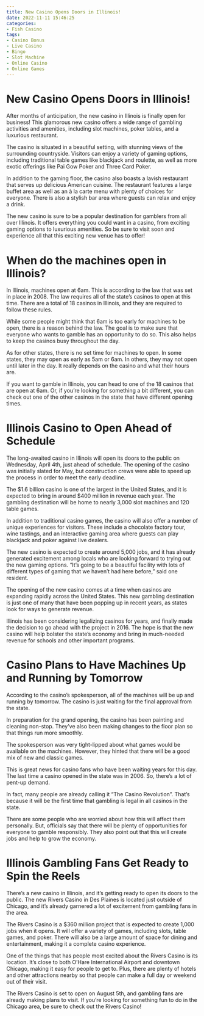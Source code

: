 ```yaml
---
title: New Casino Opens Doors in Illinois!
date: 2022-11-11 15:46:25
categories:
- Fish Casino
tags:
- Casino Bonus
- Live Casino
- Bingo
- Slot Machine
- Online Casino
- Online Games
---
```



#  New Casino Opens Doors in Illinois!

After months of anticipation, the new casino in Illinois is finally open for business! This glamorous new casino offers a wide range of gambling activities and amenities, including slot machines, poker tables, and a luxurious restaurant.

The casino is situated in a beautiful setting, with stunning views of the surrounding countryside. Visitors can enjoy a variety of gaming options, including traditional table games like blackjack and roulette, as well as more exotic offerings like Pai Gow Poker and Three Card Poker.

In addition to the gaming floor, the casino also boasts a lavish restaurant that serves up delicious American cuisine. The restaurant features a large buffet area as well as an à la carte menu with plenty of choices for everyone. There is also a stylish bar area where guests can relax and enjoy a drink.

The new casino is sure to be a popular destination for gamblers from all over Illinois. It offers everything you could want in a casino, from exciting gaming options to luxurious amenities. So be sure to visit soon and experience all that this exciting new venue has to offer!

#  When do the machines open in Illinois?

In Illinois, machines open at 6am. This is according to the law that was set in place in 2008. The law requires all of the state’s casinos to open at this time. There are a total of 18 casinos in Illinois, and they are required to follow these rules.

While some people might think that 6am is too early for machines to be open, there is a reason behind the law. The goal is to make sure that everyone who wants to gamble has an opportunity to do so. This also helps to keep the casinos busy throughout the day.

As for other states, there is no set time for machines to open. In some states, they may open as early as 5am or 6am. In others, they may not open until later in the day. It really depends on the casino and what their hours are.

If you want to gamble in Illinois, you can head to one of the 18 casinos that are open at 6am. Or, if you’re looking for something a bit different, you can check out one of the other casinos in the state that have different opening times.

#  Illinois Casino to Open Ahead of Schedule

The long-awaited casino in Illinois will open its doors to the public on Wednesday, April 4th, just ahead of schedule. The opening of the casino was initially slated for May, but construction crews were able to speed up the process in order to meet the early deadline.

The $1.6 billion casino is one of the largest in the United States, and it is expected to bring in around $400 million in revenue each year. The gambling destination will be home to nearly 3,000 slot machines and 120 table games.

In addition to traditional casino games, the casino will also offer a number of unique experiences for visitors. These include a chocolate factory tour, wine tastings, and an interactive gaming area where guests can play blackjack and poker against live dealers.

The new casino is expected to create around 5,000 jobs, and it has already generated excitement among locals who are looking forward to trying out the new gaming options. “It’s going to be a beautiful facility with lots of different types of gaming that we haven’t had here before,” said one resident.

The opening of the new casino comes at a time when casinos are expanding rapidly across the United States. This new gambling destination is just one of many that have been popping up in recent years, as states look for ways to generate revenue.

Illinois has been considering legalizing casinos for years, and finally made the decision to go ahead with the project in 2016. The hope is that the new casino will help bolster the state’s economy and bring in much-needed revenue for schools and other important programs.

#  Casino Plans to Have Machines Up and Running by Tomorrow

According to the casino’s spokesperson, all of the machines will be up and running by tomorrow. The casino is just waiting for the final approval from the state.

In preparation for the grand opening, the casino has been painting and cleaning non-stop. They’ve also been making changes to the floor plan so that things run more smoothly.

The spokesperson was very tight-lipped about what games would be available on the machines. However, they hinted that there will be a good mix of new and classic games.

This is great news for casino fans who have been waiting years for this day. The last time a casino opened in the state was in 2006. So, there’s a lot of pent-up demand.

In fact, many people are already calling it “The Casino Revolution”. That’s because it will be the first time that gambling is legal in all casinos in the state.

There are some people who are worried about how this will affect them personally. But, officials say that there will be plenty of opportunities for everyone to gamble responsibly. They also point out that this will create jobs and help to grow the economy.

#  Illinois Gambling Fans Get Ready to Spin the Reels

There’s a new casino in Illinois, and it’s getting ready to open its doors to the public. The new Rivers Casino in Des Plaines is located just outside of Chicago, and it’s already garnered a lot of excitement from gambling fans in the area.

The Rivers Casino is a $360 million project that is expected to create 1,000 jobs when it opens. It will offer a variety of games, including slots, table games, and poker. There will also be a large amount of space for dining and entertainment, making it a complete casino experience.

One of the things that has people most excited about the Rivers Casino is its location. It’s close to both O’Hare International Airport and downtown Chicago, making it easy for people to get to. Plus, there are plenty of hotels and other attractions nearby so that people can make a full day or weekend out of their visit.

The Rivers Casino is set to open on August 5th, and gambling fans are already making plans to visit. If you’re looking for something fun to do in the Chicago area, be sure to check out the Rivers Casino!